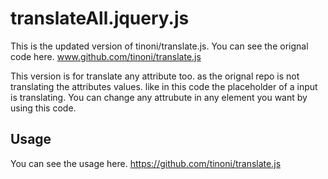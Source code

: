 # translateAll.jquery.js

This is the updated version of tinoni/translate.js.
You can see the orignal code here. www.github.com/tinoni/translate.js

This version is for translate any attribute too. as the orignal repo is not translating the attributes values. 
like in this code the placeholder of a input is translating. 
You can change any attrubute in any element you want by using this code. 

## Usage
You can see the usage here. 
https://github.com/tinoni/translate.js
